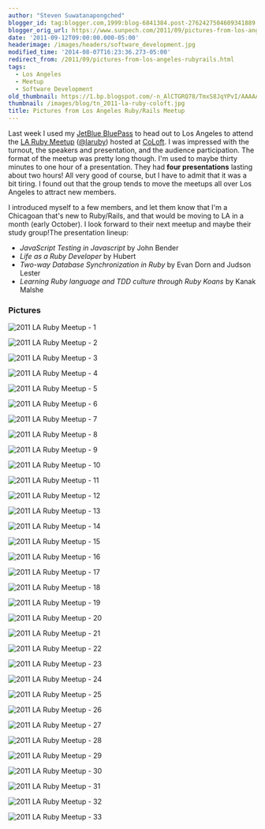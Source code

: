 ```yaml
---
author: "Steven Suwatanapongched"
blogger_id: tag:blogger.com,1999:blog-6841384.post-2762427504609341889
blogger_orig_url: https://www.sunpech.com/2011/09/pictures-from-los-angeles-rubyrails.html
date: '2011-09-12T09:00:00.000-05:00'
headerimage: /images/headers/software_development.jpg
modified_time: '2014-08-07T16:23:36.273-05:00'
redirect_from: /2011/09/pictures-from-los-angeles-rubyrails.html
tags:
  - Los Angeles
  - Meetup
  - Software Development
old_thumbnail: https://1.bp.blogspot.com/-n_AlCTGRQ78/TmxS8JqYPvI/AAAAAAAAuV0/A1cQMkbqcx8/s800/2011-09-08+at+19-19-26.jpg
thumbnail: /images/blog/tn_2011-la-ruby-coloft.jpg
title: Pictures from Los Angeles Ruby/Rails Meetup
---
```



Last week I used my [JetBlue BluePass](https://www.jetblue.com/bluepass) to head out to Los Angeles to attend the [LA Ruby Meetup](https://www.meetup.com/laruby) ([@laruby](https://twitter.com/#!/laruby)) hosted at [CoLoft](https://www.coloft.com/). I was impressed with the turnout, the speakers and presentation, and the audience participation. The format of the meetup was pretty long though. I'm used to maybe thirty minutes to one hour of a presentation. They had **four presentations** lasting about two hours! All very good of course, but I have to admit that it was a bit tiring. I found out that the group tends to move the meetups all over Los Angeles to attract new members.

I introduced myself to a few members, and let them know that I'm a Chicagoan that's new to Ruby/Rails, and that would be moving to LA in a month (early October). I look forward to their next meetup and maybe their study group!The presentation lineup:

* *JavaScript Testing in Javascript* by John Bender
* *Life as a Ruby Developer* by Hubert
* *Two-way Database Synchronization in Ruby* by Evan Dorn and Judson Lester
* *Learning Ruby language and TDD culture through Ruby Koans* by Kanak Malshe

### Pictures

![2011 LA Ruby Meetup - 1](/images/blog/2011-09-08-at-19-19-26.jpg)

![2011 LA Ruby Meetup - 2](/images/blog/2011-09-08-at-19-19-47.jpg)

![2011 LA Ruby Meetup - 3](/images/blog/2011-09-08-at-19-20-04.jpg)

![2011 LA Ruby Meetup - 4](/images/blog/2011-09-08-at-19-21-11.jpg)

![2011 LA Ruby Meetup - 5](/images/blog/2011-09-08-at-19-23-41.jpg)

![2011 LA Ruby Meetup - 6](/images/blog/2011-09-08-at-19-25-15.jpg)

![2011 LA Ruby Meetup - 7](/images/blog/2011-09-08-at-19-25-46.jpg)

![2011 LA Ruby Meetup - 8](/images/blog/2011-09-08-at-19-26-08.jpg)

![2011 LA Ruby Meetup - 9](/images/blog/2011-09-08-at-19-27-41.jpg)

![2011 LA Ruby Meetup - 10](/images/blog/2011-09-08-at-19-38-16.jpg)

![2011 LA Ruby Meetup - 11](/images/blog/2011-09-08-at-19-38-26.jpg)

![2011 LA Ruby Meetup - 12](/images/blog/2011-09-08-at-19-41-45.jpg)

![2011 LA Ruby Meetup - 13](/images/blog/2011-09-08-at-19-42-09.jpg)

![2011 LA Ruby Meetup - 14](/images/blog/2011-09-08-at-20-02-51.jpg)

![2011 LA Ruby Meetup - 15](/images/blog/2011-09-08-at-20-04-34.jpg)

![2011 LA Ruby Meetup - 16](/images/blog/2011-09-08-at-20-06-30.jpg)

![2011 LA Ruby Meetup - 17](/images/blog/2011-09-08-at-20-06-39.jpg)

![2011 LA Ruby Meetup - 18](/images/blog/2011-09-08-at-20-09-27.jpg)

![2011 LA Ruby Meetup - 19](/images/blog/2011-09-08-at-20-13-27.jpg)

![2011 LA Ruby Meetup - 20](/images/blog/2011-09-08-at-20-17-57.jpg)

![2011 LA Ruby Meetup - 21](/images/blog/2011-09-08-at-20-18-40.jpg)

![2011 LA Ruby Meetup - 22](/images/blog/2011-09-08-at-20-18-56.jpg)

![2011 LA Ruby Meetup - 23](/images/blog/2011-09-08-at-20-23-12.jpg)

![2011 LA Ruby Meetup - 24](/images/blog/2011-09-08-at-20-27-04.jpg)

![2011 LA Ruby Meetup - 25](/images/blog/2011-09-08-at-20-29-10.jpg)

![2011 LA Ruby Meetup - 26](/images/blog/2011-09-08-at-20-29-11.jpg)

![2011 LA Ruby Meetup - 27](/images/blog/2011-09-08-at-20-33-08.jpg)

![2011 LA Ruby Meetup - 28](/images/blog/2011-09-08-at-20-41-20.jpg)

![2011 LA Ruby Meetup - 29](/images/blog/2011-09-08-at-20-58-28.jpg)

![2011 LA Ruby Meetup - 30](/images/blog/2011-09-08-at-20-58-45.jpg)

![2011 LA Ruby Meetup - 31](/images/blog/2011-09-08-at-21-01-41.jpg)

![2011 LA Ruby Meetup - 32](/images/blog/2011-09-08-at-21-02-13.jpg)

![2011 LA Ruby Meetup - 33](/images/blog/2011-09-08-at-21-13-03.jpg)